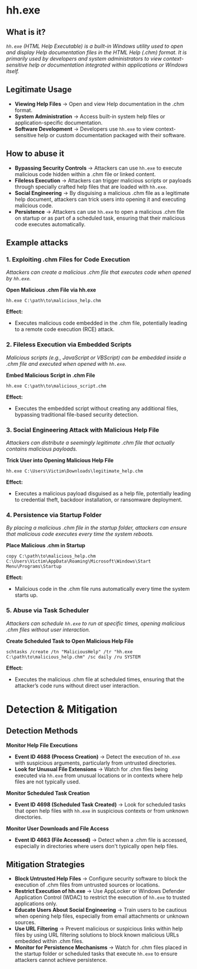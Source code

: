 # hh.exe
## What is it?
*```hh.exe``` (HTML Help Executable) is a built-in Windows utility used to open and display Help documentation files in the HTML Help (.chm) format.*
*It is primarily used by developers and system administrators to view context-sensitive help or documentation integrated within applications or Windows itself.*

## Legitimate Usage
- **Viewing Help Files** → Open and view Help documentation in the .chm format.
- **System Administration** → Access built-in system help files or application-specific documentation.
- **Software Development** → Developers use ```hh.exe``` to view context-sensitive help or custom documentation packaged with their software.

## How to abuse it
- **Bypassing Security Controls** → Attackers can use ```hh.exe``` to execute malicious code hidden within a .chm file or linked content.
- **Fileless Execution** → Attackers can trigger malicious scripts or payloads through specially crafted help files that are loaded with ```hh.exe```.
- **Social Engineering** → By disguising a malicious .chm file as a legitimate help document, attackers can trick users into opening it and executing malicious code.
- **Persistence** → Attackers can use ```hh.exe``` to open a malicious .chm file on startup or as part of a scheduled task, ensuring that their malicious code executes automatically.

## Example attacks
### 1. Exploiting .chm Files for Code Execution
*Attackers can create a malicious .chm file that executes code when opened by ```hh.exe```.*

**Open Malicious .chm File via hh.exe**

```
hh.exe C:\path\to\malicious_help.chm
```

**Effect:**
- Executes malicious code embedded in the .chm file, potentially leading to a remote code execution (RCE) attack.

### 2. Fileless Execution via Embedded Scripts
*Malicious scripts (e.g., JavaScript or VBScript) can be embedded inside a .chm file and executed when opened with ```hh.exe```.*

**Embed Malicious Script in .chm File**

```
hh.exe C:\path\to\malicious_script.chm
```

**Effect:**
- Executes the embedded script without creating any additional files, bypassing traditional file-based security detection.

### 3. Social Engineering Attack with Malicious Help File
*Attackers can distribute a seemingly legitimate .chm file that actually contains malicious payloads.*

**Trick User into Opening Malicious Help File**

```
hh.exe C:\Users\Victim\Downloads\legitimate_help.chm
```

**Effect:**
- Executes a malicious payload disguised as a help file, potentially leading to credential theft, backdoor installation, or ransomware deployment.

### 4. Persistence via Startup Folder
*By placing a malicious .chm file in the startup folder, attackers can ensure that malicious code executes every time the system reboots.*

**Place Malicious .chm in Startup**

```
copy C:\path\to\malicious_help.chm C:\Users\Victim\AppData\Roaming\Microsoft\Windows\Start Menu\Programs\Startup
```

**Effect:**
- Malicious code in the .chm file runs automatically every time the system starts up.

### 5. Abuse via Task Scheduler
*Attackers can schedule ```hh.exe``` to run at specific times, opening malicious .chm files without user interaction.*

**Create Scheduled Task to Open Malicious Help File**

```
schtasks /create /tn "MaliciousHelp" /tr "hh.exe C:\path\to\malicious_help.chm" /sc daily /ru SYSTEM
```

**Effect:**
- Executes the malicious .chm file at scheduled times, ensuring that the attacker’s code runs without direct user interaction.

# Detection & Mitigation
## Detection Methods
**Monitor Help File Executions**
- **Event ID 4688 (Process Creation)** → Detect the execution of ```hh.exe``` with suspicious arguments, particularly from untrusted directories.
- **Look for Unusual File Extensions** → Watch for .chm files being executed via ```hh.exe``` from unusual locations or in contexts where help files are not typically used.

**Monitor Scheduled Task Creation**
- **Event ID 4698 (Scheduled Task Created)** → Look for scheduled tasks that open help files with ```hh.exe``` in suspicious contexts or from unknown directories.

**Monitor User Downloads and File Access**
- **Event ID 4663 (File Accessed)** → Detect when a .chm file is accessed, especially in directories where users don't typically open help files.

## Mitigation Strategies
- **Block Untrusted Help Files** → Configure security software to block the execution of .chm files from untrusted sources or locations.
- **Restrict Execution of hh.exe** → Use AppLocker or Windows Defender Application Control (WDAC) to restrict the execution of ```hh.exe``` to trusted applications only.
- **Educate Users About Social Engineering** → Train users to be cautious when opening help files, especially from email attachments or unknown sources.
- **Use URL Filtering** → Prevent malicious or suspicious links within help files by using URL filtering solutions to block known malicious URLs embedded within .chm files.
- **Monitor for Persistence Mechanisms** → Watch for .chm files placed in the startup folder or scheduled tasks that execute ```hh.exe``` to ensure attackers cannot achieve persistence.
